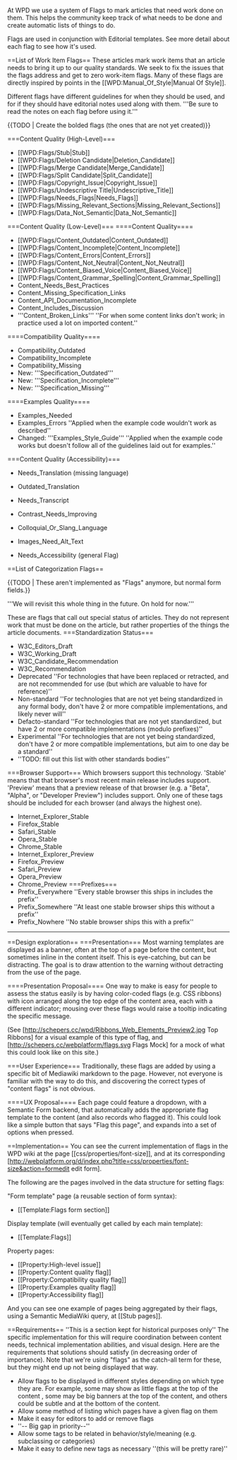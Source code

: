 At WPD we use a system of Flags to mark articles that need work done on them. This helps the community keep track of what needs to be done and create automatic lists of things to do.

Flags are used in conjunction with Editorial templates. See more detail about each flag to see how it's used.

==List of Work Item Flags==
These articles mark work items that an article needs to bring it up to our quality standards. We seek to fix the issues that the flags address and get to zero work-item flags. Many of these flags are directly inspired by points in the [[WPD:Manual_Of_Style|Manual Of Style]].

Different flags have different guidelines for when they should be used, and for if they should have editorial notes used along with them. '''Be sure to read the notes on each flag before using it.'''

{{TODO | Create the bolded flags (the ones that are not yet created)}}

===Content Quality (High-Level)===
* [[WPD:Flags/Stub|Stub]]
* [[WPD:Flags/Deletion Candidate|Deletion_Candidate]]
* [[WPD:Flags/Merge Candidate|Merge_Candidate]] 
* [[WPD:Flags/Split Candidate|Split_Candidate]]
* [[WPD:Flags/Copyright_Issue|Copyright_Issue]]
* [[WPD:Flags/Undescriptive Title|Undescriptive_Title]]
* [[WPD:Flags/Needs_Flags|Needs_Flags]]
* [[WPD:Flags/Missing_Relevant_Sections|Missing_Relevant_Sections]]
* [[WPD:Flags/Data_Not_Semantic|Data_Not_Semantic]]

===Content Quality (Low-Level)===
====Content Quality====
* [[WPD:Flags/Content_Outdated|Content_Outdated]]
* [[WPD:Flags/Content_Incomplete|Content_Incomplete]]
* [[WPD:Flags/Content_Errors|Content_Errors]]
* [[WPD:Flags/Content_Not_Neutral|Content_Not_Neutral]]
* [[WPD:Flags/Content_Biased_Voice|Content_Biased_Voice]]
* [[WPD:Flags/Content_Grammar_Spelling|Content_Grammar_Spelling]]
* Content_Needs_Best_Practices
* Content_Missing_Specification_Links
* Content_API_Documentation_Incomplete
* Content_Includes_Discussion
* '''Content_Broken_Links''' ''For when some content links don't work; in practice used a lot on imported content.''

====Compatibility Quality====
* Compatibility_Outdated
* Compatibility_Incomplete
* Compatibility_Missing
* New: '''Specification_Outdated'''
* New: '''Specification_Incomplete'''
* New: '''Specification_Missing'''

====Examples Quality====
* Examples_Needed
* Examples_Errors ''Applied when the example code wouldn't work as described''
* Changed: '''Examples_Style_Guide''' ''Applied when the example code works but doesn't follow all of the guidelines laid out for examples.''

===Content Quality (Accessibility)===
* Needs_Translation (missing language)
* Outdated_Translation
* Needs_Transcript
* Contrast_Needs_Improving
* Colloquial_Or_Slang_Language
* Images_Need_Alt_Text

* Needs_Accessibility (general Flag)

==List of Categorization Flags==

{{TODO | These aren't implemented as "Flags" anymore, but normal form fields.}}

'''We will revisit this whole thing in the future. On hold for now.'''

These are flags that call out special status of articles. They do not represent work that must be done on the article, but rather properties of the things the article documents.
===Standardization Status===
* W3C_Editors_Draft
* W3C_Working_Draft
* W3C_Candidate_Recommendation
* W3C_Recommendation
* Deprecated ''For technologies that have been replaced or retracted, and are not recommended for use (but which are valuable to have for reference)''
* Non-standard ''For technologies that are not yet being standardized in any formal body, don't have 2 or more compatible implementations, and likely never will''
* Defacto-standard ''For technologies that are not yet standardized, but have 2 or more compatible implementations (modulo prefixes)''
* Experimental ''For technologies that are not yet being standardized, don't have 2 or more compatible implementations, but aim to one day be a standard''
* ''TODO: fill out this list with other standards bodies''

===Browser Support===
Which browsers support this technology.  'Stable' means that that browser's most recent main release includes support. 'Preview' means that a preview release of that browser (e.g. a "Beta", "Alpha", or "Developer Preview") includes support. Only one of these tags should be included for each browser (and always the highest one).
* Internet_Explorer_Stable
* Firefox_Stable
* Safari_Stable
* Opera_Stable
* Chrome_Stable
* Internet_Explorer_Preview
* Firefox_Preview
* Safari_Preview
* Opera_Preview
* Chrome_Preview
===Prefixes===
* Prefix_Everywhere ''Every stable browser this ships in includes the prefix''
* Prefix_Somewhere ''At least one stable browser ships this without a prefix''
* Prefix_Nowhere ''No stable browser ships this with a prefix''






-------

==Design exploration==
===Presentation===
Most warning templates are displayed as a banner, often at the top of a page before the content, but sometimes inline in the content itself. This is eye-catching, but can be distracting.  The goal is to draw attention to the warning without detracting from the use of the page.

====Presentation Proposal====
One way to make is easy for people to assess the status easily is by having color-coded flags (e.g. CSS ribbons) with icon arranged along the top edge of the content area, each with a different indicator; mousing over these flags would raise a tooltip indicating the specific message.

(See [http://schepers.cc/wpd/Ribbons_Web_Elements_Preview2.jpg Top Ribbons] for a visual example of this type of flag, and [http://schepers.cc/webplatform/flags.svg Flags Mock] for a mock of what this could look like on this site.)

===User Experience===
Traditionally, these flags are added by using a specific bit of Mediawiki markdown to the page.  However, not everyone is familiar with the way to do this, and discovering the correct types of "content flags" is not obvious.

====UX Proposal====
Each page could feature a dropdown, with a Semantic Form backend, that automatically adds the appropriate flag template to the content (and also records who flagged it). This could look like a simple button that says "Flag this page", and expands into a set of options when pressed.

==Implementation==
You can see the current implementation of flags in the WPD wiki at the page [[css/properties/font-size]], and at its corresponding [http://webplatform.org/d/index.php?title=css/properties/font-size&action=formedit edit form].

The following are the pages involved in the data structure for setting flags:

"Form template" page (a reusable section of form syntax):
* [[Template:Flags form section]]

Display template (will eventually get called by each main template):
* [[Template:Flags‎]]

Property pages:
* [[Property:High-level issue]]
* [[Property:Content quality flag]]
* [[Property:Compatibility quality flag]]
* [[Property:Examples quality flag]]
* [[Property:Accessibility flag]]

And you can see one example of pages being aggregated by their flags, using a Semantic MediaWiki query, at [[Stub pages]].

==Requirements==
''This is a section kept for historical purposes only''
The specific implementation for this will require coordination between content needs, technical implementation abilities, and visual design. Here are the requirements that solutions should satisfy (in decreasing order of importance). Note that we're using "flags" as the catch-all term for these, but they might end up not being displayed that way.

* Allow flags to be displayed in different styles depending on which type they are. For example, some may show as little flags at the top of the content , some may be big banners at the top of the content, and others could be subtle and at the bottom of the content.
* Allow some method of listing which pages have a given flag on them
* Make it easy for editors to add or remove flags
* ''-- Big gap in priority--''
* Allow some tags to be related in behavior/style/meaning (e.g. subclassing or categories)
* Make it easy to define new tags as necessary ''(this will be pretty rare)''